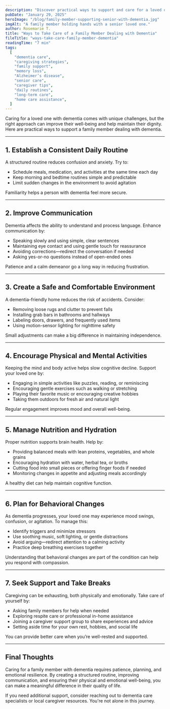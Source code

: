 ```yaml
---
description: "Discover practical ways to support and care for a loved one with dementia. Learn strategies for communication, daily routines, and emotional well-being."
pubDate: "January 29, 2025"
heroImage: "/blog/family-member-supporting-senior-with-dementia.jpg"
imgAlt: "A family member holding hands with a senior loved one."
author: Rosemarie T.
title: "Ways to Take Care of a Family Member Dealing with Dementia"
fileTitle: "ways-take-care-family-member-dementia"
readingTime: "7 min"
tags:
  [
    "dementia care",
    "caregiving strategies",
    "family support",
    "memory loss",
    "Alzheimer’s disease",
    "senior care",
    "caregiver tips",
    "daily routines",
    "long-term care",
    "home care assistance",
  ]
---
```


Caring for a loved one with dementia comes with unique challenges, but the right approach can improve their well-being and help maintain their dignity. Here are practical ways to support a family member dealing with dementia.

---

## 1. Establish a Consistent Daily Routine  

A structured routine reduces confusion and anxiety. Try to:  

- Schedule meals, medication, and activities at the same time each day  
- Keep morning and bedtime routines simple and predictable  
- Limit sudden changes in the environment to avoid agitation  

Familiarity helps a person with dementia feel more secure.

---

## 2. Improve Communication  

Dementia affects the ability to understand and process language. Enhance communication by:  

- Speaking slowly and using simple, clear sentences  
- Maintaining eye contact and using gentle touch for reassurance  
- Avoiding corrections—redirect the conversation if needed  
- Asking yes-or-no questions instead of open-ended ones  

Patience and a calm demeanor go a long way in reducing frustration.

---

## 3. Create a Safe and Comfortable Environment  

A dementia-friendly home reduces the risk of accidents. Consider:  

- Removing loose rugs and clutter to prevent falls  
- Installing grab bars in bathrooms and hallways  
- Labeling doors, drawers, and frequently used items  
- Using motion-sensor lighting for nighttime safety  

Small adjustments can make a big difference in maintaining independence.

---

## 4. Encourage Physical and Mental Activities  

Keeping the mind and body active helps slow cognitive decline. Support your loved one by:  

- Engaging in simple activities like puzzles, reading, or reminiscing  
- Encouraging gentle exercises such as walking or stretching  
- Playing their favorite music or encouraging creative hobbies  
- Taking them outdoors for fresh air and natural light  

Regular engagement improves mood and overall well-being.

---

## 5. Manage Nutrition and Hydration  

Proper nutrition supports brain health. Help by:  

- Providing balanced meals with lean proteins, vegetables, and whole grains  
- Encouraging hydration with water, herbal tea, or broths  
- Cutting food into small pieces or offering finger foods if needed  
- Monitoring changes in appetite and adjusting meals accordingly  

A healthy diet can help maintain cognitive function.

---

## 6. Plan for Behavioral Changes  

As dementia progresses, your loved one may experience mood swings, confusion, or agitation. To manage this:  

- Identify triggers and minimize stressors  
- Use soothing music, soft lighting, or gentle distractions  
- Avoid arguing—redirect attention to a calming activity  
- Practice deep breathing exercises together  

Understanding that behavioral changes are part of the condition can help you respond with compassion.

---

## 7. Seek Support and Take Breaks  

Caregiving can be exhausting, both physically and emotionally. Take care of yourself by:  

- Asking family members for help when needed  
- Exploring respite care or professional in-home assistance  
- Joining a caregiver support group to share experiences and advice  
- Setting aside time for your own rest, hobbies, and social life  

You can provide better care when you’re well-rested and supported.

---

## Final Thoughts  

Caring for a family member with dementia requires patience, planning, and emotional resilience. By creating a structured routine, improving communication, and ensuring their physical and emotional well-being, you can make a meaningful difference in their quality of life.

If you need additional support, consider reaching out to dementia care specialists or local caregiver resources. You're not alone in this journey.
